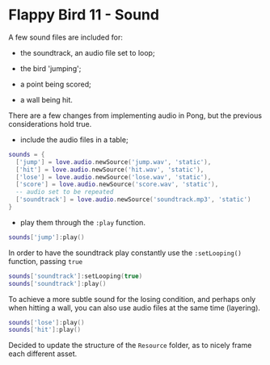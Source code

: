 # Flappy Bird 11 - Sound

A few sound files are included for:

- the soundtrack, an audio file set to loop;

- the bird 'jumping';

- a point being scored;

- a wall being hit.

There are a few changes from implementing audio in Pong, but the previous considerations hold true.

- include the audio files in a table;

```lua
sounds = {
  ['jump'] = love.audio.newSource('jump.wav', 'static'),
  ['hit'] = love.audio.newSource('hit.wav', 'static'),
  ['lose'] = love.audio.newSource('lose.wav', 'static'),
  ['score'] = love.audio.newSource('score.wav', 'static'),
  -- audio set to be repeated
  ['soundtrack'] = love.audio.newSource('soundtrack.mp3', 'static')
}
```

- play them through the `:play` function.

```lua
sounds['jump']:play()
```

In order to have the soundtrack play constantly use the `:setLooping()` function, passing `true`

```lua
sounds['soundtrack']:setLooping(true)
sounds['soundtrack']:play()
```

To achieve a more subtle sound for the losing condition, and perhaps only when hitting a wall, you can also use audio files at the same time (layering).

```lua
sounds['lose']:play()
sounds['hit']:play()
```

Decided to update the structure of the `Resource` folder, as to nicely frame each different asset.
